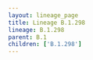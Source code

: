 ```yaml
---
layout: lineage_page
title: Lineage B.1.298
lineage: B.1.298
parent: B.1
children: ['B.1.298']
---
```

